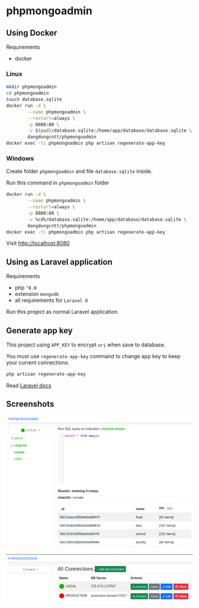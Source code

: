 # phpmongoadmin

## Using Docker

Requirements

- docker

### Linux

```bash
mkdir phpmongoadmin
cd phpmongoadmin
touch database.sqlite
docker run -d \
        --name phpmongoadmin \
        --restart=always \
        -p 8080:80 \
        -v $(pwd)/database.sqlite:/home/app/database/database.sqlite \
        dangdungcntt/phpmongoadmin
docker exec -ti phpmongoadmin php artisan regenerate-app-key
```

### Windows

Create folder `phpmongoadmin` and file `database.sqlite` inside.

Run this command in `phpmongoadmin` folder

```bash
docker run -d \
        --name phpmongoadmin \
        --restart=always \
        -p 8080:80 \
        -v %cd%/database.sqlite:/home/app/database/database.sqlite \
        dangdungcntt/phpmongoadmin
docker exec -ti phpmongoadmin php artisan regenerate-app-key
```

Visit [http://localhost:8080](http://localhost:8080)

## Using as Laravel application

Requirements

- php `^8.0`
- extension `mongodb`
- all requirements for `Laravel 8`

Run this project as normal Laravel application.

## Generate app key

This project using `APP_KEY` to encrypt `uri` when save to database.

You must use `regenerate-app-key` command to change app key to keep your current connections.   

```bash
php artisan regenerate-app-key
```

Read [Laravel docs](https://laravel.com/docs/8.x)

## Screenshots

![](docs/screenshots/01.png)

![](docs/screenshots/02.png)
